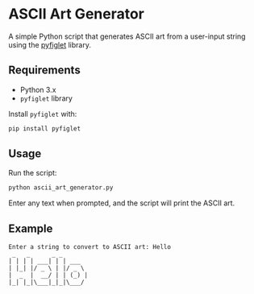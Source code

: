 # ASCII Art Generator

A simple Python script that generates ASCII art from a user-input string using the [pyfiglet](https://pypi.org/project/pyfiglet/) library.

## Requirements

- Python 3.x
- `pyfiglet` library

Install `pyfiglet` with:

```bash
pip install pyfiglet
```

## Usage

Run the script:

```bash
python ascii_art_generator.py
```

Enter any text when prompted, and the script will print the ASCII art.

## Example

```
Enter a string to convert to ASCII art: Hello
 _   _      _ _
| | | | ___| | | ___
| |_| |/ _ \ | |/ _ \
|  _  |  __/ | | (_) |
|_| |_|\___|_|_|\___/
```
